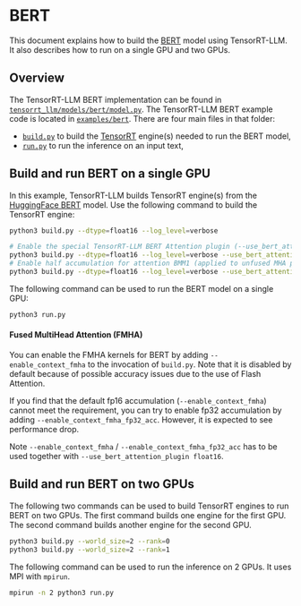 # BERT

This document explains how to build the [BERT](https://huggingface.co/docs/transformers/model_doc/bert) model using TensorRT-LLM. It also describes how to run on a single GPU and two GPUs.

## Overview

The TensorRT-LLM BERT implementation can be found in [`tensorrt_llm/models/bert/model.py`](../../tensorrt_llm/models/bert/model.py). The TensorRT-LLM BERT example
code is located in [`examples/bert`](./). There are four main files in that folder:

 * [`build.py`](./build.py) to build the [TensorRT](https://developer.nvidia.com/tensorrt) engine(s) needed to run the BERT model,
 * [`run.py`](./run.py) to run the inference on an input text,

## Build and run BERT on a single GPU

In this example, TensorRT-LLM builds TensorRT engine(s) from the [HuggingFace BERT](https://huggingface.co/docs/transformers/model_doc/bert) model.
Use the following command to build the TensorRT engine:

```bash
python3 build.py --dtype=float16 --log_level=verbose

# Enable the special TensorRT-LLM BERT Attention plugin (--use_bert_attention_plugin) to increase runtime performance.
python3 build.py --dtype=float16 --log_level=verbose --use_bert_attention_plugin float16
# Enable half accumulation for attention BMM1 (applied to unfused MHA plugins)
python3 build.py --dtype=float16 --log_level=verbose --use_bert_attention_plugin float16 --enable_qk_half_accum
```

The following command can be used to run the BERT model on a single GPU:

```bash
python3 run.py
```

#### Fused MultiHead Attention (FMHA)

You can enable the FMHA kernels for BERT by adding `--enable_context_fmha` to the invocation of `build.py`. Note that it is disabled by default because of possible accuracy issues due to the use of Flash Attention.

If you find that the default fp16 accumulation (`--enable_context_fmha`) cannot meet the requirement, you can try to enable fp32 accumulation by adding `--enable_context_fmha_fp32_acc`. However, it is expected to see performance drop.

Note `--enable_context_fmha` / `--enable_context_fmha_fp32_acc` has to be used together with `--use_bert_attention_plugin float16`.

## Build and run BERT on two GPUs

The following two commands can be used to build TensorRT engines to run BERT on two GPUs. The first command builds one engine for the first GPU. The second command builds another engine for the second GPU.

```bash
python3 build.py --world_size=2 --rank=0
python3 build.py --world_size=2 --rank=1
```

The following command can be used to run the inference on 2 GPUs. It uses MPI with `mpirun`.

```bash
mpirun -n 2 python3 run.py
```
